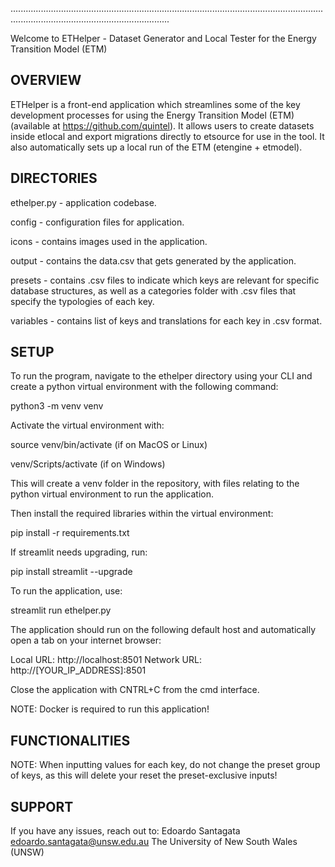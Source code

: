 
...........................................................................................................................................................................................



Welcome to ETHelper - Dataset Generator and Local Tester for the Energy Transition Model (ETM)

## OVERVIEW

ETHelper is a front-end application which streamlines some of the key development processes for using the Energy Transition Model (ETM) (available at https://github.com/quintel). It allows users to create datasets inside etlocal and export migrations directly to etsource for use in the tool. It also automatically sets up a local run of the ETM (etengine + etmodel).

## DIRECTORIES

ethelper.py - application codebase.

config - configuration files for application.

icons - contains images used in the application.

output - contains the data.csv that gets generated by the application.

presets - contains .csv files to indicate which keys are relevant for specific database structures, as well as a categories folder with .csv files that specify the typologies of each key.

variables - contains list of keys and translations for each key in .csv format. 


## SETUP

To run the program, navigate to the ethelper directory using your CLI and create a python virtual environment with the following command:

python3 -m venv venv

Activate the virtual environment with:

source venv/bin/activate
(if on MacOS or Linux)

venv/Scripts/activate
(if on Windows)

This will create a venv folder in the repository, with files relating to the python virtual environment to run the application. 

Then install the required libraries within the virtual environment:

pip install -r requirements.txt

If streamlit needs upgrading, run:

pip install streamlit --upgrade

To run the application, use:

streamlit run ethelper.py

The application should run on the following default host and automatically open a tab on your internet browser:

  Local URL: http://localhost:8501
  Network URL: http://[YOUR_IP_ADDRESS]:8501

Close the application with CNTRL+C from the cmd interface.

NOTE: Docker is required to run this application!

## FUNCTIONALITIES

NOTE: When inputting values for each key, do not change the preset group of keys, as this will delete your reset the preset-exclusive inputs!

## SUPPORT

If you have any issues, reach out to:
Edoardo Santagata
edoardo.santagata@unsw.edu.au
The University of New South Wales (UNSW)
